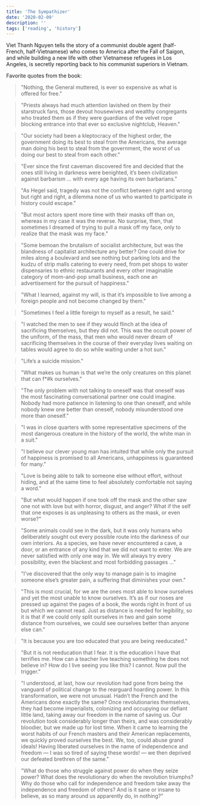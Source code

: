 ```yaml
---
title: 'The Sympathizer'
date: '2020-02-09'
description: ''
tags: ['reading', 'history']
---
```


Viet Thanh Nguyen tells the story of a communist double agent (half-French, half-Vietnamese) who comes to America after the Fall of Saigon, and while building a new life with other Vietnamese refugees in Los Angeles, is secretly reporting back to his communist superiors in Vietnam.

Favorite quotes from the book:

> "Nothing, the General muttered, is ever so expensive as what is offered for free."

> "Priests always had much attention lavished on them by their starstruck fans, those devout housewives and wealthy congregants who treated them as if they were guardians of the velvet rope blocking entrance into that ever so exclusive nightclub, Heaven."

> "Our society had been a kleptocracy of the highest order, the government doing its best to steal from the Americans, the average man doing his best to steal from the government, the worst of us doing our best to steal from each other."

> "Ever since the first caveman discovered fire and decided that the ones still living in darkness were benighted, it’s been civilization against barbarism ... with every age having its own barbarians."

> "As Hegel said, tragedy was not the conflict between right and wrong but right and right, a dilemma none of us who wanted to participate in history could escape."

> "But most actors spent more time with their masks off than on, whereas in my case it was the reverse. No surprise, then, that sometimes I dreamed of trying to pull a mask off my face, only to realize that the mask was my face."

> "Some bemoan the brutalism of socialist architecture, but was the blandness of capitalist architecture any better? One could drive for miles along a boulevard and see nothing but parking lots and the kudzu of strip malls catering to every need, from pet shops to water dispensaries to ethnic restaurants and every other imaginable category of mom-and-pop small business, each one an advertisement for the pursuit of happiness."

> "What I learned, against my will, is that it’s impossible to live among a foreign people and not become changed by them."

> "Sometimes I feel a little foreign to myself as a result, he said."

> "I watched the men to see if they would flinch at the idea of sacrificing themselves, but they did not. This was the occult power of the uniform, of the mass, that men who would never dream of sacrificing themselves in the course of their everyday lives waiting on tables would agree to do so while waiting under a hot sun."

> "Life’s a suicide mission."

> "What makes us human is that we’re the only creatures on this planet that can f\*#k ourselves."

> "The only problem with not talking to oneself was that oneself was the most fascinating conversational partner one could imagine. Nobody had more patience in listening to one than oneself, and while nobody knew one better than oneself, nobody misunderstood one more than oneself."

> "I was in close quarters with some representative specimens of the most dangerous creature in the history of the world, the white man in a suit."

> "I believe our clever young man has intuited that while only the pursuit of happiness is promised to all Americans, unhappiness is guaranteed for many."

> "Love is being able to talk to someone else without effort, without hiding, and at the same time to feel absolutely comfortable not saying a word."

> "But what would happen if one took off the mask and the other saw one not with love but with horror, disgust, and anger? What if the self that one exposes is as unpleasing to others as the mask, or even worse?"

> "Some animals could see in the dark, but it was only humans who deliberately sought out every possible route into the darkness of our own interiors. As a species, we have never encountered a cave, a door, or an entrance of any kind that we did not want to enter. We are never satisfied with only one way in. We will always try every possibility, even the blackest and most forbidding passages ..."

> "I’ve discovered that the only way to manage pain is to imagine someone else’s greater pain, a suffering that diminishes your own."

> "This is most crucial, for we are the ones most able to know ourselves and yet the most unable to know ourselves. It’s as if our noses are pressed up against the pages of a book, the words right in front of us but which we cannot read. Just as distance is needed for legibility, so it is that if we could only split ourselves in two and gain some distance from ourselves, we could see ourselves better than anyone else can."

> "It is because you are too educated that you are being reeducated."

> "But it is not reeducation that I fear. It is the education I have that terrifies me. How can a teacher live teaching something he does not believe in? How do I live seeing you like this? I cannot. Now pull the trigger."

> "I understood, at last, how our revolution had gone from being the vanguard of political change to the rearguard hoarding power. In this transformation, we were not unusual. Hadn’t the French and the Americans done exactly the same? Once revolutionaries themselves, they had become imperialists, colonizing and occupying our defiant little land, taking away our freedom in the name of saving us. Our revolution took considerably longer than theirs, and was considerably bloodier, but we made up for lost time. When it came to learning the worst habits of our French masters and their American replacements, we quickly proved ourselves the best. We, too, could abuse grand ideals! Having liberated ourselves in the name of independence and freedom — I was so tired of saying these words! — we then deprived our defeated brethren of the same."

> "What do those who struggle against power do when they seize power? What does the revolutionary do when the revolution triumphs? Why do those who call for independence and freedom take away the independence and freedom of others? And is it sane or insane to believe, as so many around us apparently do, in nothing?"
